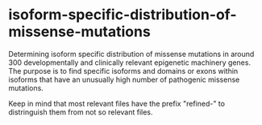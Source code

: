 # isoform-specific-distribution-of-missense-mutations
Determining isoform specific distribution of missense mutations in around 300 developmentally and clinically relevant epigenetic machinery genes.
The purpose is to find specific isoforms and domains or exons within isoforms that have an unusually high number of pathogenic missense mutations.

Keep in mind that most relevant files have the prefix "refined-" to distringuish them from not so relevant files.
